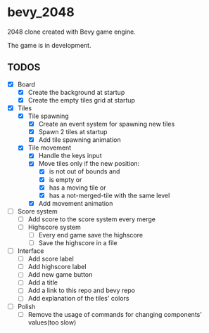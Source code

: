 # bevy_2048
2048 clone created with Bevy game engine.

The game is in development.

## TODOS
- [x] Board
  - [x] Create the background at startup
  - [x] Create the empty tiles grid at startup
- [x] Tiles
  - [x] Tile spawning
    - [x] Create an event system for spawning new tiles
    - [x] Spawn 2 tiles at startup
    - [x] Add tile spawning animation 
  - [x] Tile movement
    - [x] Handle the keys input
    - [x] Move tiles only if the new position:
      - [x] is not out of bounds and
      - [x] is empty or
      - [x] has a moving tile or
      - [x] has a not-merged-tile with the same level
    - [x] Add movement animation
- [ ] Score system
  - [ ] Add score to the score system every merge
  - [ ] Highscore system
    - [ ] Every end game save the highscore
    - [ ] Save the highscore in a file
- [ ] Interface
  - [ ] Add score label
  - [ ] Add highscore label
  - [ ] Add new game button
  - [ ] Add a title
  - [ ] Add a link to this repo and bevy repo
  - [ ] Add explanation of the tiles' colors
- [ ] Polish
  - [ ] Remove the usage of commands for changing components' values(too slow)